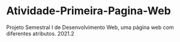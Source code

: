 # Atividade-Primeira-Pagina-Web
Projeto Semestral I de Desenvolvimento Web, uma página web com diferentes atributos.
2021.2
